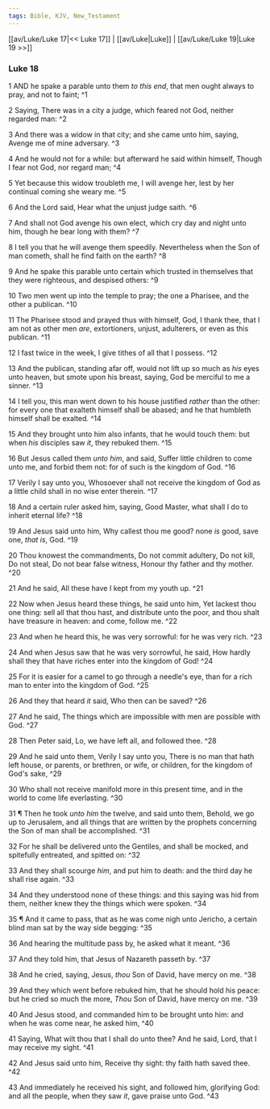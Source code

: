 ```yaml
---
tags: Bible, KJV, New_Testament
---
```


[[av/Luke/Luke 17|<< Luke 17]] | [[av/Luke|Luke]] | [[av/Luke/Luke 19|Luke 19 >>]]

### Luke 18

1 AND he spake a parable unto them _to_ _this_ _end_, that men ought always to pray, and not to faint; ^1

2 Saying, There was in a city a judge, which feared not God, neither regarded man: ^2

3 And there was a widow in that city; and she came unto him, saying, Avenge me of mine adversary. ^3

4 And he would not for a while: but afterward he said within himself, Though I fear not God, nor regard man; ^4

5 Yet because this widow troubleth me, I will avenge her, lest by her continual coming she weary me. ^5

6 And the Lord said, Hear what the unjust judge saith. ^6

7 And shall not God avenge his own elect, which cry day and night unto him, though he bear long with them? ^7

8 I tell you that he will avenge them speedily. Nevertheless when the Son of man cometh, shall he find faith on the earth? ^8

9 And he spake this parable unto certain which trusted in themselves that they were righteous, and despised others: ^9

10 Two men went up into the temple to pray; the one a Pharisee, and the other a publican. ^10

11 The Pharisee stood and prayed thus with himself, God, I thank thee, that I am not as other men _are_, extortioners, unjust, adulterers, or even as this publican. ^11

12 I fast twice in the week, I give tithes of all that I possess. ^12

13 And the publican, standing afar off, would not lift up so much as _his_ eyes unto heaven, but smote upon his breast, saying, God be merciful to me a sinner. ^13

14 I tell you, this man went down to his house justified _rather_ than the other: for every one that exalteth himself shall be abased; and he that humbleth himself shall be exalted. ^14

15 And they brought unto him also infants, that he would touch them: but when _his_ disciples saw _it_, they rebuked them. ^15

16 But Jesus called them _unto_ _him_, and said, Suffer little children to come unto me, and forbid them not: for of such is the kingdom of God. ^16

17 Verily I say unto you, Whosoever shall not receive the kingdom of God as a little child shall in no wise enter therein. ^17

18 And a certain ruler asked him, saying, Good Master, what shall I do to inherit eternal life? ^18

19 And Jesus said unto him, Why callest thou me good? none _is_ good, save one, _that_ _is_, God. ^19

20 Thou knowest the commandments, Do not commit adultery, Do not kill, Do not steal, Do not bear false witness, Honour thy father and thy mother. ^20

21 And he said, All these have I kept from my youth up. ^21

22 Now when Jesus heard these things, he said unto him, Yet lackest thou one thing: sell all that thou hast, and distribute unto the poor, and thou shalt have treasure in heaven: and come, follow me. ^22

23 And when he heard this, he was very sorrowful: for he was very rich. ^23

24 And when Jesus saw that he was very sorrowful, he said, How hardly shall they that have riches enter into the kingdom of God! ^24

25 For it is easier for a camel to go through a needle's eye, than for a rich man to enter into the kingdom of God. ^25

26 And they that heard _it_ said, Who then can be saved? ^26

27 And he said, The things which are impossible with men are possible with God. ^27

28 Then Peter said, Lo, we have left all, and followed thee. ^28

29 And he said unto them, Verily I say unto you, There is no man that hath left house, or parents, or brethren, or wife, or children, for the kingdom of God's sake, ^29

30 Who shall not receive manifold more in this present time, and in the world to come life everlasting. ^30

31 ¶ Then he took _unto_ _him_ the twelve, and said unto them, Behold, we go up to Jerusalem, and all things that are written by the prophets concerning the Son of man shall be accomplished. ^31

32 For he shall be delivered unto the Gentiles, and shall be mocked, and spitefully entreated, and spitted on: ^32

33 And they shall scourge _him_, and put him to death: and the third day he shall rise again. ^33

34 And they understood none of these things: and this saying was hid from them, neither knew they the things which were spoken. ^34

35 ¶ And it came to pass, that as he was come nigh unto Jericho, a certain blind man sat by the way side begging: ^35

36 And hearing the multitude pass by, he asked what it meant. ^36

37 And they told him, that Jesus of Nazareth passeth by. ^37

38 And he cried, saying, Jesus, _thou_ Son of David, have mercy on me. ^38

39 And they which went before rebuked him, that he should hold his peace: but he cried so much the more, _Thou_ Son of David, have mercy on me. ^39

40 And Jesus stood, and commanded him to be brought unto him: and when he was come near, he asked him, ^40

41 Saying, What wilt thou that I shall do unto thee? And he said, Lord, that I may receive my sight. ^41

42 And Jesus said unto him, Receive thy sight: thy faith hath saved thee. ^42

43 And immediately he received his sight, and followed him, glorifying God: and all the people, when they saw _it_, gave praise unto God. ^43
